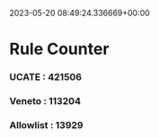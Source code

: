 2023-05-20 08:49:24.336669+00:00
# Rule Counter 
 ### UCATE : 421506

 ### Veneto : 113204

 ### Allowlist : 13929